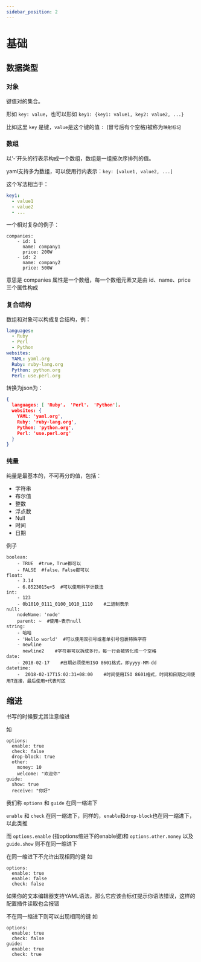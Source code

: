 ```yaml
---
sidebar_position: 2
---
```


# 基础

## 数据类型
### 对象
键值对的集合。

形如 `key: value`，也可以形如 `key1: {key1: value1, key2: value2, ...}`

比如这里 `key` 是键，`value`是这个键的值 `: `(冒号后有个空格)被称为`映射标记`

### 数组
以‘-’开头的行表示构成一个数组，数组是一组按次序排列的值。

yaml支持多为数组，可以使用行内表示：`key: [value1, value2, ...]`

这个写法相当于：
```yaml
key1:
  - value1
  - value2
  - ...
```

一个相对复杂的例子：
```
companies:
    - id: 1
      name: company1
      price: 200W
    - id: 2
      name: company2
      price: 500W
```
意思是 companies 属性是一个数组，每一个数组元素又是由 id、name、price 三个属性构成

### 复合结构
数组和对象可以构成复合结构，例：

```yaml
languages:
  - Ruby
  - Perl
  - Python
websites:
  YAML: yaml.org
  Ruby: ruby-lang.org
  Python: python.org
  Perl: use.perl.org
```

转换为json为：
```json
{
  languages: [ 'Ruby'， 'Perl'， 'Python']，
  websites: {
    YAML: 'yaml.org',
    Ruby: 'ruby-lang.org',
    Python: 'python.org',
    Perl: 'use.perl.org'
  }
}
```

### 纯量
纯量是最基本的，不可再分的值，包括：
- 字符串
- 布尔值
- 整数
- 浮点数
- Null
- 时间
- 日期

例子
```
boolean:
    - TRUE  #true，True都可以
    - FALSE  #false，False都可以
float:
    - 3.14
    - 6.8523015e+5  #可以使用科学计数法
int:
    - 123
    - 0b1010_0111_0100_1010_1110    #二进制表示
null:
    nodeName: 'node'
    parent: ~  #使用~表示null
string:
    - 哈哈
    - 'Hello world'  #可以使用双引号或者单引号包裹特殊字符
    - newline
      newline2    #字符串可以拆成多行，每一行会被转化成一个空格
date:
    - 2018-02-17    #日期必须使用ISO 8601格式，即yyyy-MM-dd
datetime:
    -  2018-02-17T15:02:31+08:00    #时间使用ISO 8601格式，时间和日期之间使用T连接，最后使用+代表时区
```

## 缩进
书写的时候要尤其注意缩进

如
```
options:
  enable: true
  check: false
  drop-block: true
  other:
    money: 10
    welcome: "欢迎你"
guide:
  show: true
  receive: "你好"
```

我们称 `options` 和 `guide` 在同一缩进下

`enable` 和 `check` 在同一缩进下，同样的，`enable`和`drop-block`也在同一缩进下，以此类推

而 `options.enable` (指options缩进下的enable键)和 `options.other.money` 以及 `guide.show` 则不在同一缩进下

在同一缩进下不允许出现相同的键 如

```
options:
  enable: true
  enable: false
  check: false
```

如果你的文本编辑器支持YAML语法，那么它应该会标红提示你语法错误，这样的配置插件读取也会报错

不在同一缩进下则可以出现相同的键 如

```
options:
  enable: true
  check: false
guide:
  enable: true
  check: true
```